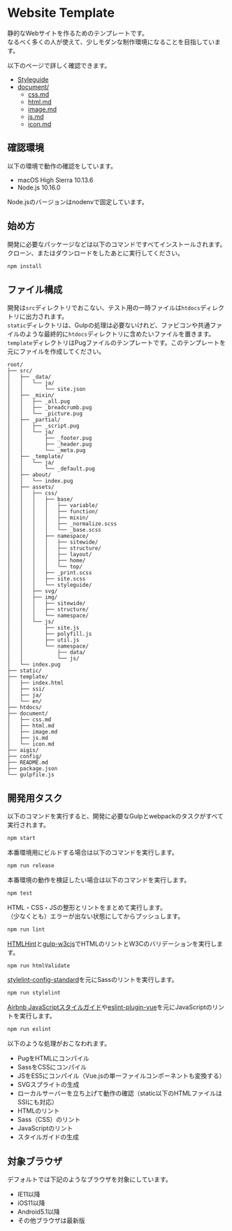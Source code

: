 # Website Template
静的なWebサイトを作るためのテンプレートです。  
なるべく多くの人が使えて、少しモダンな制作環境になることを目指しています。

以下のページで詳しく確認できます。

- [Styleguide](https://manabuyasuda-website-template.netlify.com/styleguide/)
- [document/](document/)
  - [css.md](document/css.md)
  - [html.md](document/html.md)
  - [image.md](document/image.md)
  - [js.md](document/js.md)
  - [icon.md](document/icon.md)


## 確認環境
以下の環境で動作の確認をしています。

- macOS High Sierra 10.13.6
- Node.js 10.16.0

Node.jsのバージョンはnodenvで固定しています。


## 始め方
開発に必要なパッケージなどは以下のコマンドですべてインストールされます。クローン、またはダウンロードをしたあとに実行してください。

```bash
npm install
```

## ファイル構成
開発は`src`ディレクトリでおこない、テスト用の一時ファイルは`htdocs`ディレクトリに出力されます。  
`static`ディレクトリは、Gulpの処理は必要ないけれど、ファビコンや共通ファイルのような最終的に`htdocs`ディレクトリに含めたいファイルを置きます。  
`template`ディレクトリはPugファイルのテンプレートです。このテンプレートを元にファイルを作成してください。

```
root/
├── src/
│   ├── _data/
│   │   └── ja/
│   │       └── site.json
│   ├── _mixin/
│   │   ├── _all.pug
│   │   ├── _breadcrumb.pug
│   │   └── _picture.pug
│   ├── _partial/
│   │   ├── _script.pug
│   │   └── ja/
│   │       ├── _footer.pug
│   │       ├── _header.pug
│   │       └── _meta.pug
│   ├── _template/
│   │   └── ja/
│   │       └── _default.pug
│   ├── about/
│   │   └── index.pug
│   ├── assets/
│   │   ├── css/
│   │   │   ├── base/
│   │   │   │   ├── variable/
│   │   │   │   ├── function/
│   │   │   │   ├── mixin/
│   │   │   │   ├── _normalize.scss
│   │   │   │   └── _base.scss
│   │   │   ├── namespace/
│   │   │   │   ├── sitewide/
│   │   │   │   ├── structure/
│   │   │   │   ├── layout/
│   │   │   │   ├── home/
│   │   │   │   └── top/
│   │   │   ├── _print.scss
│   │   │   ├── site.scss
│   │   │   └── styleguide/
│   │   ├── svg/
│   │   ├── img/
│   │   │   ├── sitewide/
│   │   │   ├── structure/
│   │   │   └── namespace/
│   │   └── js/
│   │       ├── site.js
│   │       ├── polyfill.js
│   │       ├── util.js
│   │       └── namespace/
│   │           ├── data/
│   │           └── js/
│   └── index.pug
├── static/
├── template/
│   ├── index.html
│   ├── ssi/
│   ├── ja/
│   └── en/
├── htdocs/
├── document/
│   ├── css.md
│   ├── html.md
│   ├── image.md
│   ├── js.md
│   └── icon.md
├── aigis/
├── config/
├── README.md
├── package.json
└── gulpfile.js
```

## 開発用タスク
以下のコマンドを実行すると、開発に必要なGulpとwebpackのタスクがすべて実行されます。

```bash
npm start
```

本番環境用にビルドする場合は以下のコマンドを実行します。

```bash
npm run release
```

本番環境の動作を検証したい場合は以下のコマンドを実行します。

```bash
npm test
```

HTML・CSS・JSの整形とリントをまとめて実行します。  
（少なくとも）エラーが出ない状態にしてからプッシュします。

```bash
npm run lint
```

[HTMLHint](https://github.com/htmlhint/HTMLHint)と[gulp-w3cjs](https://github.com/callumacrae/gulp-w3cjs)でHTMLのリントとW3Cのバリデーションを実行します。

```bash
npm run htmlValidate
```

[stylelint-config-standard](https://github.com/stylelint/stylelint-config-standard)を元にSassのリントを実行します。

```bash
npm run stylelint
```

[Airbnb JavaScriptスタイルガイド](http://mitsuruog.github.io/javascript-style-guide/)や[eslint-plugin-vue](https://github.com/vuejs/eslint-plugin-vue)を元にJavaScriptのリントを実行します。

```bash
npm run eslint
```

以下のような処理がおこなわれます。

- PugをHTMLにコンパイル
- SassをCSSにコンパイル
- JSをES5にコンパイル（Vue.jsの単一ファイルコンポーネントも変換する）
- SVGスプライトの生成
- ローカルサーバーを立ち上げて動作の確認（static以下のHTMLファイルはSSIにも対応）
- HTMLのリント
- Sass（CSS）のリント
- JavaScriptのリント
- スタイルガイドの生成

## 対象ブラウザ
デフォルトでは下記のようなブラウザを対象にしています。

- IE11以降
- iOS11以降
- Android5.1以降
- その他ブラウザは最新版
